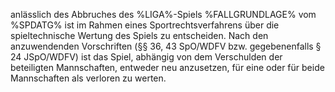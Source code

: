 anlässlich des Abbruches des %LIGA%-Spiels %FALLGRUNDLAGE% vom %SPDATG% ist im Rahmen eines Sportrechtsverfahrens über die spieltechnische Wertung des Spiels zu entscheiden. Nach den anzuwendenden Vorschriften (§§ 36, 43 SpO/WDFV bzw. gegebenenfalls § 24 JSpO/WDFV) ist das Spiel, abhängig von dem Verschulden der beteiligten Mannschaften, entweder neu anzusetzen, für eine oder für beide Mannschaften als verloren zu werten.  